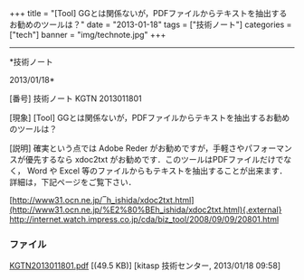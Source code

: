 ﻿+++
title = "[Tool] GGとは関係ないが，PDFファイルからテキストを抽出するお勧めのツールは？"
date = "2013-01-18"
tags = ["技術ノート"]
categories = ["tech"]
banner = "img/technote.jpg"
+++

-----------------------------------------------------------------------------------------------------------------------------

*技術ノート

2013/01/18*


[番号]
技術ノート KGTN 2013011801

[現象]
[Tool]
GGとは関係ないが，PDFファイルからテキストを抽出するお勧めのツールは？

[説明]
確実という点では Adobe Reder
がお勧めですが，手軽さやパフォーマンスが優先するなら xdoc2txt
がお勧めです．このツールはPDFファイルだけでなく， Word や Excel
等のファイルからもテキストを抽出することが出来ます．詳細は，下記ページをご覧下さい．

[http://www31.ocn.ne.jp/‾h_ishida/xdoc2txt.html](http://www31.ocn.ne.jp/%E2%80%BEh_ishida/xdoc2txt.html){.external}
<http://internet.watch.impress.co.jp/cda/biz_tool/2008/09/09/20801.html>


### ファイル

 
 


[KGTN2013011801.pdf](http://techreport.kitasp.net/attachments/download/1186/KGTN2013011801.pdf)
 [(49.5 KB)] [kitasp 技術センター, 2013/01/18
09:58]


 


 

